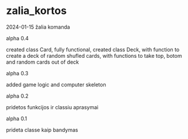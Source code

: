 # zalia_kortos
2024-01-15 žalia komanda

alpha 0.4

created class Card, fully functional, created class Deck, with function to create a deck of random shufled cards, with functions to take top, botom and random cards out of deck

alpha 0.3

added game logic and computer skeleton

alpha 0.2

pridetos funkcijos ir classiu aprasymai

alpha 0.1

prideta classe kaip bandymas